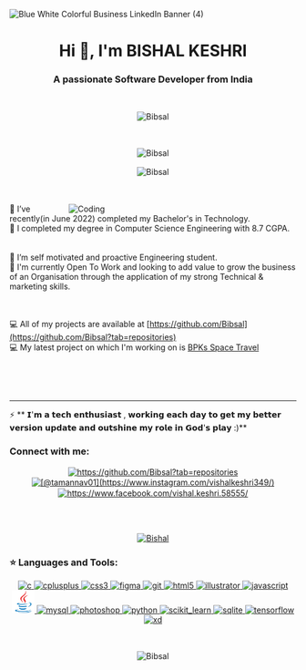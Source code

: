 <!--- - 👋 Hi, I’m @Bishal Keshri
- 👀 I’m interested in Coding , developing , designing , singing and negotiating !
- 🌱 I’m currently a final year B.Tech 'CSE' student.
- 💞️ I’m looking to collaborate/work with IT industries.
- 📫 How to reach me ...You can connect with me via my linkedin I'd https://www.linkedin.com/in/bishal-keshri-8a767a177/
- 📫 Or you can drop me a mail at bishalprasadkeshri@gmail.com 
--->

![Blue White Colorful Business LinkedIn Banner (4)](https://user-images.githubusercontent.com/55621344/177795371-0465e183-e2e6-4810-b6ff-021659d8e952.png)

<h1 align="center">Hi 👋, I'm BISHAL KESHRI</h1>
<h3 align="center">A passionate Software Developer from India</h3>
<br>
<p align="center"> <img src="https://komarev.com/ghpvc/?username=Bibsal&label=Profile%20views&color=0e75b6&style=flat" alt="Bibsal" /> </p>


<br>

<p align="center"> <img align="center" src="https://github-readme-stats.vercel.app/api?username=Bibsal&show_icons=true&locale=en" alt="Bibsal" /></p>
<p align="center"> <img align="center" src="https://github-readme-stats.vercel.app/api/top-langs/?username=Bibsal&layout=compact&langs_count=8" alt="Bibsal" />
</p>
<br>
<br>

<img align="right" alt="Coding" width="400" src="https://cdn.dribbble.com/users/2646423/screenshots/5507196/computer.gif">
🔭  I’ve recently(in June 2022) completed my Bachelor's in Technology. <br>
🔭  I completed my degree in Computer Science Engineering with 8.7 CGPA.<br>
<br><br>
👯  I’m self motivated and proactive Engineering student.<br>
👯  I'm currently Open To Work and looking to add value to grow the business of an Organisation through the application of my strong Technical & marketing skills.<br>

<br><br>💻  All of my projects are available at [https://github.com/Bibsal](https://github.com/Bibsal?tab=repositories)
<br>
💻  My latest project on which I'm working on is [BPKs Space Travel](https://bibsal.github.io/BishalsSpaceTravel/Space%20Travel%20Landing%20Page/) 

<br><br><br>

<hr>

⚡ ** 𝗜'𝗺 𝗮 𝘁𝗲𝗰𝗵 𝗲𝗻𝘁𝗵𝘂𝘀𝗶𝗮𝘀𝘁 , 𝘄𝗼𝗿𝗸𝗶𝗻𝗴 𝗲𝗮𝗰𝗵 𝗱𝗮𝘆 𝘁𝗼 𝗴𝗲𝘁 𝗺𝘆 𝗯𝗲𝘁𝘁𝗲𝗿 𝘃𝗲𝗿𝘀𝗶𝗼𝗻 𝘂𝗽𝗱𝗮𝘁𝗲 𝗮𝗻𝗱 𝗼𝘂𝘁𝘀𝗵𝗶𝗻𝗲 𝗺𝘆 𝗿𝗼𝗹𝗲 𝗶𝗻 𝗚𝗼𝗱'𝘀 𝗽𝗹𝗮𝘆 :)**

<h3 align="left">Connect with me:</h3>
<p align="center">
<a href="https://github.com/Bibsal?tab=repositories" target="blank"><img align="center" src="https://raw.githubusercontent.com/rahuldkjain/github-profile-readme-generator/master/src/images/icons/Social/linked-in-alt.svg" alt="https://github.com/Bibsal?tab=repositories" height="30" width="40" /></a> 
<a href="https://www.instagram.com/vishalkeshri349/" target="blank"><img align="center" src="https://raw.githubusercontent.com/rahuldkjain/github-profile-readme-generator/master/src/images/icons/Social/instagram.svg" alt="[@tamannav01](https://www.instagram.com/vishalkeshri349/)" height="30" width="40" /></a>
<a href="https://www.facebook.com/vishal.keshri.58555/" target="blank"><img align="center" src="https://raw.githubusercontent.com/rahuldkjain/github-profile-readme-generator/master/src/images/icons/Social/facebook.svg" alt="https://www.facebook.com/vishal.keshri.58555/" height="30" width="40" /></a>  
 <!--
[![LeetCode](https://img.shields.io/badge/LeetCode-000000?style=for-the-badge&logo=LeetCode&logoColor=#d16c06)](https://leetcode.com/bishalprasadkeshri/)
-->
</p>
<br>
<br>

<!--
<p align="left"> 
<a href="https://linkedin.com/in/anushka-gupta-679496196" target="blank"><img align="center" src="https://image.flaticon.com/icons/png/512/174/174857.png" alt="anushka-gupta-679496196" height="50" width="50" /></a>
<a href="https://www.hackerrank.com/anushka23g" target="blank"><img align="center" src="https://github.com/amangupta37/KNOW-ME-app/blob/main/hacker-rank.png" alt="anushka23g" height="50" width="50" /></a>
</p>
-->

<p align="center"> <a href="https://github-profile-trophy.vercel.app/?username=Bibsal"><img src="https://github-profile-trophy.vercel.app/?username=Bibsal" alt="Bishal"/></a> </p>


<h3 align="left">⭐ Languages and Tools:</h3>
<p align="center"> <a href="https://www.cprogramming.com/" target="_blank"> <img src="https://amanguptaofficial.netlify.app/images/c.png" alt="c" width="40" height="40"/> </a> <a href="https://www.w3schools.com/cpp/" target="_blank"> <img src="https://amanguptaofficial.netlify.app/images/c++1.png" alt="cplusplus" width="40" height="40"/> </a> <a href="https://www.w3schools.com/css/" target="_blank"> <img src="https://amanguptaofficial.netlify.app/images/css.png" alt="css3" width="40" height="40"/> </a> <a href="https://www.figma.com/" target="_blank"> <img src="https://www.vectorlogo.zone/logos/figma/figma-icon.svg" alt="figma" width="40" height="40"/> </a> <a href="https://git-scm.com/" target="_blank"> <img src="https://www.vectorlogo.zone/logos/git-scm/git-scm-icon.svg" alt="git" width="40" height="40"/> </a> <a href="https://www.w3.org/html/" target="_blank"> <img src="https://amanguptaofficial.netlify.app/images/html.png" alt="html5" width="40" height="40"/> </a> <a href="https://www.adobe.com/in/products/illustrator.html" target="_blank"> <img src="https://www.vectorlogo.zone/logos/adobe_illustrator/adobe_illustrator-icon.svg" alt="illustrator" width="40" height="40"/> </a> <a href="https://developer.mozilla.org/en-US/docs/Web/JavaScript" target="_blank"> <img src="https://amanguptaofficial.netlify.app/images/js.png" alt="javascript" width="40" height="40"/> </a> <a href="https://www.java.com" target="_blank"> <img src="https://raw.githubusercontent.com/devicons/devicon/master/icons/java/java-original.svg" alt="java" width="40" height="40"/> </a> <a href="https://www.mysql.com/" target="_blank"> <img src="https://amanguptaofficial.netlify.app/images/sql.png" alt="mysql" width="40" height="40"/> </a> <a href="https://www.photoshop.com/en" target="_blank"> <img src="https://www.photoshop.com/en/images/apps/photoshop.png" alt="photoshop" width="40" height="40"/> </a> <a href="https://www.python.org" target="_blank"> <img src="https://upload.wikimedia.org/wikipedia/commons/c/c3/Python-logo-notext.svg" alt="python" width="40" height="40"/> </a> <a href="https://scikit-learn.org/" target="_blank"> <img src="https://upload.wikimedia.org/wikipedia/commons/0/05/Scikit_learn_logo_small.svg" alt="scikit_learn" width="40" height="40"/> </a> <a href="https://www.sqlite.org/" target="_blank"> <img src="https://www.vectorlogo.zone/logos/sqlite/sqlite-icon.svg" alt="sqlite" width="40" height="40"/> </a> <a href="https://www.tensorflow.org" target="_blank"> <img src="https://www.vectorlogo.zone/logos/tensorflow/tensorflow-icon.svg" alt="tensorflow" width="40" height="40"/> </a> <a href="https://www.adobe.com/products/xd.html" target="_blank"> <img src="https://cdn.worldvectorlogo.com/logos/adobe-xd.svg" alt="xd" width="40" height="40"/> </a> </p>

<br>
 
<p align="center"><img align="center" src="https://github-readme-streak-stats.herokuapp.com/?user=Bibsal&" alt="Bibsal" /></p>
 

<!---
Bibsal/Bibsal is a ✨ special ✨ repository because its `README.md` (this file) appears on your GitHub profile.
You can click the Preview link to take a look at your changes.
--->

